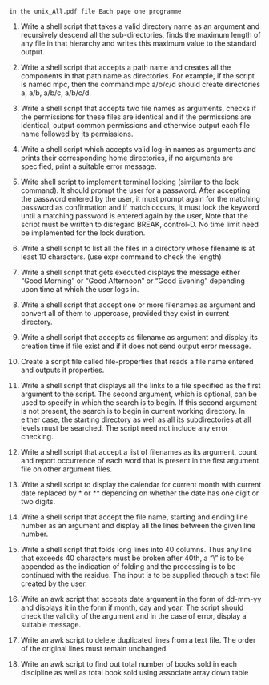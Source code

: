 ```
in the unix_All.pdf file Each page one programme
```
1. Write a shell script that takes a valid directory name as an argument and recursively descend all the sub-directories, finds the maximum length of any file in that hierarchy and writes this maximum value to the standard output.

1. Write a shell script that accepts a path name and creates all the components in that path name as directories. For example, if the script is named mpc, then the command mpc a/b/c/d should create   directories a, a/b, a/b/c, a/b/c/d.

1. Write a shell script that accepts two file names as arguments, checks if the permissions for these files are identical and if the permissions are identical, output common permissions and otherwise output each file name followed by its permissions.

1. Write a shell script which accepts valid log-in names as arguments and prints their corresponding home directories, if no arguments are specified, print a suitable error message.

1. Write shell script to implement terminal locking (similar to the lock command). It should prompt the user for a password. After accepting the password entered by the user, it must prompt again for the   matching password as confirmation and if match occurs, it must lock the keyword until a matching password is entered again by the user, Note that the script must be written to disregard BREAK, control-D.  No time limit need be implemented for the lock duration.

1. Write a shell script to list all the files in a directory whose filename is at least 10 characters. (use expr command to check the length)

1. Write a shell script that gets executed displays the message either “Good Morning” or “Good Afternoon” or “Good Evening” depending upon time at which the user logs in.

1. Write a shell script that accept one or more filenames as argument and convert all of   them to uppercase, provided they exist in current directory.

1. Write a shell script that accepts as filename as argument and display its creation time if file exist and if it does not send output error message.

1. Create a script file called file-properties that reads a file name entered and outputs it properties.

1. Write a shell script that displays all the links to a file specified as the first argument to the script. The second argument, which is optional, can be used to specify in which the search is to begin. If this second argument is not present, the search is to begin in current working directory. In either case, the starting directory as well as all its subdirectories at all levels must be searched. The script need not include any error checking.

1. Write a shell script that accept a list of filenames as its argument, count and report occurrence of each word that is present in the first argument file on other argument files.

1. Write a shell script to display the calendar for current month with current date replaced by * or ** depending on whether the date has one digit or two digits.

1. Write a shell script that accept the file name, starting and ending line number as an argument and  display all the lines between the given line number.
1. Write a shell script that folds long lines into 40 columns. Thus any line that exceeds 40 characters must be broken after 40th, a “\” is to be appended as the indication of   folding and the processing is to be continued with the residue. The input is to be supplied through a text file created by the user.
1. Write an awk script that accepts date argument in the form of dd-mm-yy and displays it in the form if month, day and year. The script should check the validity of the argument and in the case of error, display a suitable message.
1. Write an awk script to delete duplicated lines from a text file. The order of the original lines must remain unchanged.  
1. Write an awk script to find out total number of books sold in each discipline as well as total book sold using associate array down table
